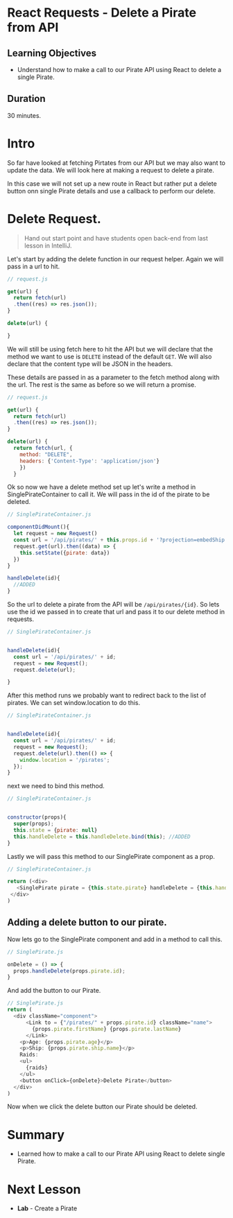 # React Requests - Delete a Pirate from API

## Learning Objectives

- Understand how to make a call to our Pirate API using React to delete a single Pirate.


## Duration
30 minutes.

# Intro

So far have looked at fetching Pirtates from our API but we may also want to update the data. We will look here at making a request to delete a pirate.

In this case we will not set up a new route in React but rather put a delete button onn single Pirate details and use a callback to perform our delete.

# Delete Request.

> Hand out start point and have students open back-end from last lesson in IntelliJ.

Let's start by adding the delete function in our request helper. Again we will pass in a url to hit.

```js
// request.js

get(url) {
  return fetch(url)
  .then((res) => res.json());
}

delete(url) {

}
```

We will still be using fetch here to hit the API but we will declare that the method we want to use is `DELETE` instead of the default `GET`. We will also declare that the content type will be JSON in the headers.

These details are passed in as a parameter to the fetch method along with the url. The rest is the same as before so we will return a promise.

```js
// request.js

get(url) {
  return fetch(url)
  .then((res) => res.json());
}

delete(url) {
  return fetch(url, {
    method: "DELETE",
    headers: {'Content-Type': 'application/json'}
    })
  }
```

Ok so now we have a delete method set up let's write a method in SinglePirateContainer to call it. We will pass in the id of the pirate to be deleted.

```js
// SinglePirateContainer.js

componentDidMount(){
  let request = new Request()
  const url = '/api/pirates/' + this.props.id + '?projection=embedShip';
  request.get(url).then((data) => {
    this.setState({pirate: data})
  })
}

handleDelete(id){
  //ADDED
}
```

So the url to delete a pirate from the API will be `/api/pirates/{id}`. So lets use the id we passed in to create that url and pass it to our delete method in requests.

```js
// SinglePirateContainer.js


handleDelete(id){
  const url = '/api/pirates/' + id;
  request = new Request();
  request.delete(url);

}
```

After this method runs we probably want to redirect back to the list of pirates. We can set window.location to do this.

```js
// SinglePirateContainer.js


handleDelete(id){
  const url = '/api/pirates/' + id;
  request = new Request();
  request.delete(url).then(() => {
    window.location = '/pirates';
  });
}
```

next we need to bind this method.

```js
// SinglePirateContainer.js


constructor(props){
  super(props);
  this.state = {pirate: null}
  this.handleDelete = this.handleDelete.bind(this); //ADDED
}
```

Lastly we will pass this method to our SinglePirate component as a prop.


```js
// SinglePirateContainer.js

return (<div>
   <SinglePirate pirate = {this.state.pirate} handleDelete = {this.handleDelete}/>
 </div>
)
```


## Adding a delete button to our pirate.

Now lets go to the SinglePirate component and add in a method to call this.

```js
// SinglePirate.js

onDelete = () => {
  props.handleDelete(props.pirate.id);
}
```

And add the button to our Pirate.

```js
// SinglePirate.js
return (
  <div className="component">
      <Link to = {"/pirates/" + props.pirate.id} className="name">
        {props.pirate.firstName} {props.pirate.lastName}
      </Link>
    <p>Age: {props.pirate.age}</p>
    <p>Ship: {props.pirate.ship.name}</p>
    Raids:
    <ul>
      {raids}
    </ul>
    <button onClick={onDelete}>Delete Pirate</button>
  </div>
)
```

Now when we click the delete button our Pirate should be deleted.



# Summary
- Learned how to make a call to our Pirate API using React to delete single Pirate.

# Next Lesson
* **Lab** - Create a Pirate
